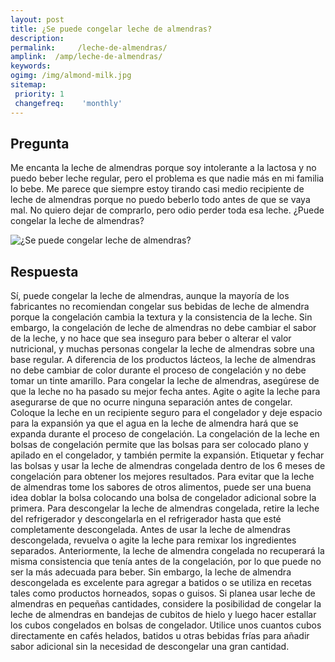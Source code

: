 ```yaml
---
layout: post
title: ¿Se puede congelar leche de almendras?  
description: 
permalink:     /leche-de-almendras/
amplink:  /amp/leche-de-almendras/
keywords: 
ogimg: /img/almond-milk.jpg
sitemap:
 priority: 1
 changefreq:    'monthly'
---
```




## Pregunta

Me encanta la leche de almendras porque soy intolerante a la lactosa y no puedo beber leche regular, pero el problema es que nadie más en mi familia lo bebe. Me parece que siempre estoy tirando casi medio recipiente de leche de almendras porque no puedo beberlo todo antes de que se vaya mal. No quiero dejar de comprarlo, pero odio perder toda esa leche. ¿Puede congelar la leche de almendras?


![¿Se puede congelar leche de almendras?](https://sepuedecongelar.com/img/almond-milk.jpg "¿Se puede congelar leche de almendras?" )


## Respuesta

Sí, puede congelar la leche de almendras, aunque la mayoría de los fabricantes no recomiendan congelar sus bebidas de leche de almendra porque la congelación cambia la textura y la consistencia de la leche. Sin embargo, la congelación de leche de almendras no debe cambiar el sabor de la leche, y no hace que sea inseguro para beber o alterar el valor nutricional, y muchas personas congelar la leche de almendras sobre una base regular. A diferencia de los productos lácteos, la leche de almendras no debe cambiar de color durante el proceso de congelación y no debe tomar un tinte amarillo.
Para congelar la leche de almendras, asegúrese de que la leche no ha pasado su mejor fecha antes. Agite o agite la leche para asegurarse de que no ocurre ninguna separación antes de congelar. Coloque la leche en un recipiente seguro para el congelador y deje espacio para la expansión ya que el agua en la leche de almendra hará que se expanda durante el proceso de congelación. La congelación de la leche en bolsas de congelación permite que las bolsas para ser colocado plano y apilado en el congelador, y también permite la expansión. Etiquetar y fechar las bolsas y usar la leche de almendras congelada dentro de los 6 meses de congelación para obtener los mejores resultados. Para evitar que la leche de almendras tome los sabores de otros alimentos, puede ser una buena idea doblar la bolsa colocando una bolsa de congelador adicional sobre la primera.
Para descongelar la leche de almendras congelada, retire la leche del refrigerador y descongelarla en el refrigerador hasta que esté completamente descongelada. Antes de usar la leche de almendras descongelada, revuelva o agite la leche para remixar los ingredientes separados. Anteriormente, la leche de almendra congelada no recuperará la misma consistencia que tenía antes de la congelación, por lo que puede no ser la más adecuada para beber. Sin embargo, la leche de almendra descongelada es excelente para agregar a batidos o se utiliza en recetas tales como productos horneados, sopas o guisos.
Si planea usar leche de almendras en pequeñas cantidades, considere la posibilidad de congelar la leche de almendras en bandejas de cubitos de hielo y luego hacer estallar los cubos congelados en bolsas de congelador. Utilice unos cuantos cubos directamente en cafés helados, batidos u otras bebidas frías para añadir sabor adicional sin la necesidad de descongelar una gran cantidad.
